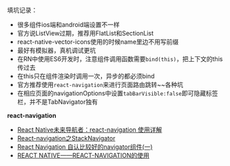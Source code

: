 填坑记录：
* 很多组件ios端和android端设置不一样
* 官方说ListView过期，推荐用FlatList和SectionList
* react-native-vector-icons使用的时候name里边不用写前缀
* 最好有模拟器，真机调试更坑
* 在RN中使用ES6开发时，注意组件调用函数需要`bind(this)`，把上下文的this传过去
* 在this只在组件渲染时调用一次，异步的都必须bind
* 官方推荐使用`react-navigation`来进行页面路由跳转~~各种坑
* 在相应页面的navigationOptions中设置`tabBarVisible:false`即可隐藏标签栏，并不是TabNavigator独有


**react-navigation**
* [React Native未来导航者：react-navigation 使用详解](http://blog.csdn.net/sinat_17775997/article/details/72597171)
* [React-navigation之StackNavigator](http://blog.csdn.net/lu1024188315/article/details/73550028)
* [React Navigation 自认比较好的navigator组件(一)](http://www.jianshu.com/p/80408a62d690)
* [REACT NATIVE——REACT-NAVIGATION的使用](http://www.cnblogs.com/CrazyWL/p/7283600.html)